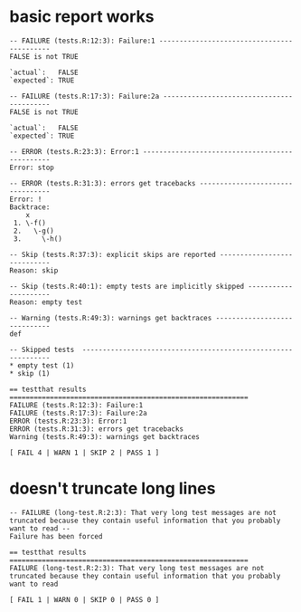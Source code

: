 # basic report works

    -- FAILURE (tests.R:12:3): Failure:1 -------------------------------------------
    FALSE is not TRUE
    
    `actual`:   FALSE
    `expected`: TRUE 
    
    -- FAILURE (tests.R:17:3): Failure:2a ------------------------------------------
    FALSE is not TRUE
    
    `actual`:   FALSE
    `expected`: TRUE 
    
    -- ERROR (tests.R:23:3): Error:1 -----------------------------------------------
    Error: stop
    
    -- ERROR (tests.R:31:3): errors get tracebacks ---------------------------------
    Error: !
    Backtrace:
        x
     1. \-f()
     2.   \-g()
     3.     \-h()
    
    -- Skip (tests.R:37:3): explicit skips are reported ----------------------------
    Reason: skip
    
    -- Skip (tests.R:40:1): empty tests are implicitly skipped ---------------------
    Reason: empty test
    
    -- Warning (tests.R:49:3): warnings get backtraces -----------------------------
    def
    
    -- Skipped tests  --------------------------------------------------------------
    * empty test (1)
    * skip (1)
    
    == testthat results  ===========================================================
    FAILURE (tests.R:12:3): Failure:1
    FAILURE (tests.R:17:3): Failure:2a
    ERROR (tests.R:23:3): Error:1
    ERROR (tests.R:31:3): errors get tracebacks
    Warning (tests.R:49:3): warnings get backtraces
    
    [ FAIL 4 | WARN 1 | SKIP 2 | PASS 1 ]

# doesn't truncate long lines

    -- FAILURE (long-test.R:2:3): That very long test messages are not truncated because they contain useful information that you probably want to read --
    Failure has been forced
    
    == testthat results  ===========================================================
    FAILURE (long-test.R:2:3): That very long test messages are not truncated because they contain useful information that you probably want to read
    
    [ FAIL 1 | WARN 0 | SKIP 0 | PASS 0 ]

